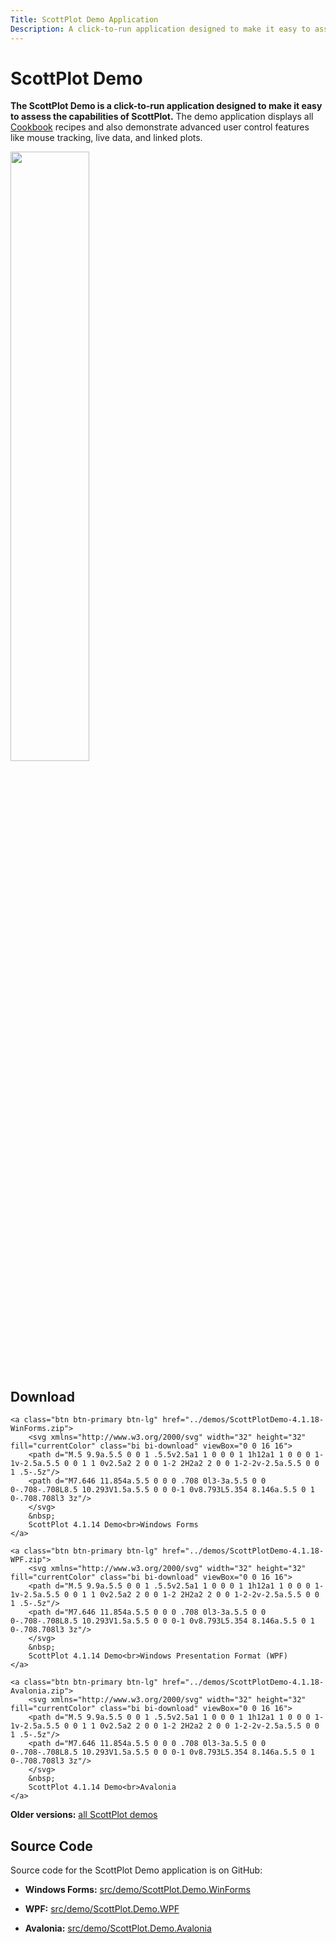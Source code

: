 ```yaml
---
Title: ScottPlot Demo Application
Description: A click-to-run application designed to make it easy to assess the capabilities of ScottPlot
---
```


# ScottPlot Demo

**The ScottPlot Demo is a click-to-run application designed to make it easy to assess the capabilities of ScottPlot.** The demo application displays all [Cookbook](../cookbook) recipes and also demonstrate advanced user control features like mouse tracking, live data, and linked plots. 

<div class='text-center m-4'>

<img src='demo.png' width='50%'>

</div>

## Download

<div class='m-4'>
    
    <a class="btn btn-primary btn-lg" href="../demos/ScottPlotDemo-4.1.18-WinForms.zip">
        <svg xmlns="http://www.w3.org/2000/svg" width="32" height="32" fill="currentColor" class="bi bi-download" viewBox="0 0 16 16">
        <path d="M.5 9.9a.5.5 0 0 1 .5.5v2.5a1 1 0 0 0 1 1h12a1 1 0 0 0 1-1v-2.5a.5.5 0 0 1 1 0v2.5a2 2 0 0 1-2 2H2a2 2 0 0 1-2-2v-2.5a.5.5 0 0 1 .5-.5z"/>
        <path d="M7.646 11.854a.5.5 0 0 0 .708 0l3-3a.5.5 0 0 0-.708-.708L8.5 10.293V1.5a.5.5 0 0 0-1 0v8.793L5.354 8.146a.5.5 0 1 0-.708.708l3 3z"/>
        </svg> 
        &nbsp;
        ScottPlot 4.1.14 Demo<br>Windows Forms
    </a>

    <a class="btn btn-primary btn-lg" href="../demos/ScottPlotDemo-4.1.18-WPF.zip">
        <svg xmlns="http://www.w3.org/2000/svg" width="32" height="32" fill="currentColor" class="bi bi-download" viewBox="0 0 16 16">
        <path d="M.5 9.9a.5.5 0 0 1 .5.5v2.5a1 1 0 0 0 1 1h12a1 1 0 0 0 1-1v-2.5a.5.5 0 0 1 1 0v2.5a2 2 0 0 1-2 2H2a2 2 0 0 1-2-2v-2.5a.5.5 0 0 1 .5-.5z"/>
        <path d="M7.646 11.854a.5.5 0 0 0 .708 0l3-3a.5.5 0 0 0-.708-.708L8.5 10.293V1.5a.5.5 0 0 0-1 0v8.793L5.354 8.146a.5.5 0 1 0-.708.708l3 3z"/>
        </svg> 
        &nbsp;
        ScottPlot 4.1.14 Demo<br>Windows Presentation Format (WPF)
    </a>

    <a class="btn btn-primary btn-lg" href="../demos/ScottPlotDemo-4.1.18-Avalonia.zip">
        <svg xmlns="http://www.w3.org/2000/svg" width="32" height="32" fill="currentColor" class="bi bi-download" viewBox="0 0 16 16">
        <path d="M.5 9.9a.5.5 0 0 1 .5.5v2.5a1 1 0 0 0 1 1h12a1 1 0 0 0 1-1v-2.5a.5.5 0 0 1 1 0v2.5a2 2 0 0 1-2 2H2a2 2 0 0 1-2-2v-2.5a.5.5 0 0 1 .5-.5z"/>
        <path d="M7.646 11.854a.5.5 0 0 0 .708 0l3-3a.5.5 0 0 0-.708-.708L8.5 10.293V1.5a.5.5 0 0 0-1 0v8.793L5.354 8.146a.5.5 0 1 0-.708.708l3 3z"/>
        </svg> 
        &nbsp;
        ScottPlot 4.1.14 Demo<br>Avalonia
    </a>
    
</div>

**Older versions:** [all ScottPlot demos](../demos)

## Source Code

Source code for the ScottPlot Demo application is on GitHub:

* **Windows Forms:** [src/demo/ScottPlot.Demo.WinForms](https://github.com/ScottPlot/ScottPlot/tree/master/src/demo/ScottPlot.Demo.WinForms)

* **WPF:** [src/demo/ScottPlot.Demo.WPF](https://github.com/ScottPlot/ScottPlot/tree/master/src/demo/ScottPlot.Demo.WPF)

* **Avalonia:** [src/demo/ScottPlot.Demo.Avalonia](https://github.com/ScottPlot/ScottPlot/tree/master/src/demo/ScottPlot.Demo.Avalonia)
